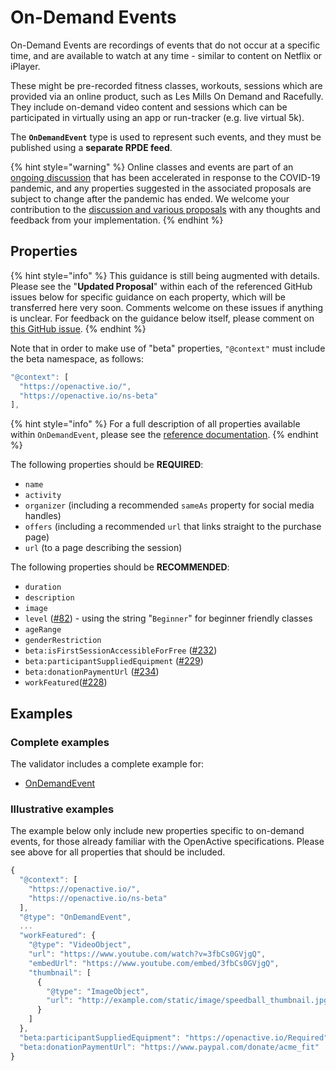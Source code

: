 # On-Demand Events

On-Demand Events are recordings of events that do not occur at a specific time, and are available to watch at any time - similar to content on Netflix or iPlayer.

These might be pre-recorded fitness classes, workouts, sessions which are provided via an online product, such as Les Mills On Demand and Racefully. They include on-demand video content and sessions which can be participated in virtually using an app or run-tracker \(e.g. live virtual 5k\).

The **`OnDemandEvent`** type is used to represent such events, and they must be published using a **separate RPDE feed**.

{% hint style="warning" %}
Online classes and events are part of an [ongoing discussion](https://github.com/openactive/modelling-opportunity-data/issues/71) that has been accelerated in response to the COVID-19 pandemic, and any properties suggested in the associated proposals are subject to change after the pandemic has ended. We welcome your contribution to the [discussion and various proposals](https://github.com/openactive/modelling-opportunity-data/labels/virtual%20events) with any thoughts and feedback from your implementation.
{% endhint %}

## Properties

{% hint style="info" %}
This guidance is still being augmented with details. Please see the "**Updated Proposal**" within each of the referenced GitHub issues below for specific guidance on each property, which will be transferred here very soon. Comments welcome on these issues if anything is unclear. For feedback on the guidance below itself, please comment on [this GitHub issue](https://github.com/openactive/modelling-opportunity-data/issues/231).
{% endhint %}

Note that in order to make use of "beta" properties, `"@context"` must include the beta namespace, as follows:

```javascript
"@context": [
  "https://openactive.io/",
  "https://openactive.io/ns-beta"
],
```

{% hint style="info" %}
For a full description of all properties available within `OnDemandEvent`, please see the [reference documentation](../data-model/types/ondemandevent.md).
{% endhint %}

The following properties should be **REQUIRED**:

* `name`
* `activity`
* `organizer` \(including a recommended `sameAs` property for social media handles\)
* `offers` \(including a recommended `url` that links straight to the purchase page\)
* `url` \(to a page describing the session\)

The following properties should be **RECOMMENDED**:

* `duration`
* `description`
* `image`
* `level` \([\#82](https://github.com/openactive/modelling-opportunity-data/issues/82)\) - using the string "`Beginner`" for beginner friendly classes
* `ageRange`
* `genderRestriction`
* `beta:isFirstSessionAccessibleForFree` \([\#232](https://github.com/openactive/modelling-opportunity-data/issues/232)\)
* `beta:participantSuppliedEquipment` \([\#229](https://github.com/openactive/modelling-opportunity-data/issues/229)\)
* `beta:donationPaymentUrl` \([\#234](https://github.com/openactive/modelling-opportunity-data/issues/234)\)
* `workFeatured`\([\#228](https://github.com/openactive/modelling-opportunity-data/issues/228)\)

## **Examples**

### **Complete examples**

The validator includes a complete example for:

* [OnDemandEvent](https://validator.openactive.io/?url=https%3A%2F%2Fwww.openactive.io%2Fdata-models%2Fversions%2F2.x%2Fexamples%2Fondemandevent_example_1.json&version=2.x)

### Illustrative examples

The example below only include new properties specific to on-demand events, for those already familiar with the OpenActive specifications. Please see above for all properties that should be included.

```javascript
{
  "@context": [
    "https://openactive.io/",
    "https://openactive.io/ns-beta"
  ],
  "@type": "OnDemandEvent",
  ...
  "workFeatured": {
    "@type": "VideoObject",
    "url": "https://www.youtube.com/watch?v=3fbCs0GVjgQ",
    "embedUrl": "https://www.youtube.com/embed/3fbCs0GVjgQ",
    "thumbnail": [
      {
        "@type": "ImageObject",
        "url": "http://example.com/static/image/speedball_thumbnail.jpg"
      }
    ]
  },
  "beta:participantSuppliedEquipment": "https://openactive.io/Required",
  "beta:donationPaymentUrl": "https://www.paypal.com/donate/acme_fit"
}
```

